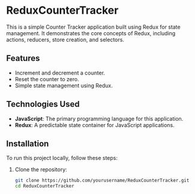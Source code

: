 # ReduxCounterTracker

This is a simple Counter Tracker application built using Redux for state management. It demonstrates the core concepts of Redux, including actions, reducers, store creation, and selectors.

## Features

- Increment and decrement a counter.
- Reset the counter to zero.
- Simple state management using Redux.

## Technologies Used

- **JavaScript**: The primary programming language for this application.
- **Redux**: A predictable state container for JavaScript applications.

## Installation

To run this project locally, follow these steps:

1. Clone the repository:

   ```bash
   git clone https://github.com/yourusername/ReduxCounterTracker.git
   cd ReduxCounterTracker
